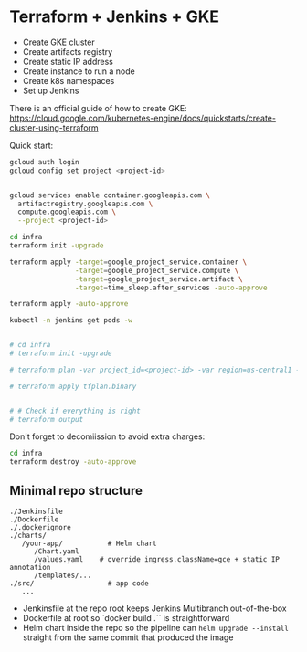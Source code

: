 # Terraform + Jenkins + GKE

- Create GKE cluster
- Create artifacts registry
- Create static IP address
- Create instance to run a node
- Create k8s namespaces
- Set up Jenkins


There is an official guide of how to create GKE: https://cloud.google.com/kubernetes-engine/docs/quickstarts/create-cluster-using-terraform 


Quick start:
```bash
gcloud auth login
gcloud config set project <project-id>


gcloud services enable container.googleapis.com \
  artifactregistry.googleapis.com \
  compute.googleapis.com \
  --project <project-id>

cd infra
terraform init -upgrade

terraform apply -target=google_project_service.container \
                -target=google_project_service.compute \
                -target=google_project_service.artifact \
                -target=time_sleep.after_services -auto-approve

terraform apply -auto-approve

kubectl -n jenkins get pods -w


# cd infra
# terraform init -upgrade

# terraform plan -var project_id=<project-id> -var region=us-central1 -out=tfplan.binary

# terraform apply tfplan.binary


# # Check if everything is right
# terraform output

```

Don't forget to decomiission to avoid extra charges:

```bash
cd infra
terraform destroy -auto-approve
```



## Minimal repo structure

```
./Jenkinsfile
./Dockerfile
./.dockerignore
./charts/
   /your-app/           # Helm chart
      /Chart.yaml
      /values.yaml    # override ingress.className=gce + static IP annotation 
      /templates/...
./src/                  # app code
   ...

```

- Jenkinsfile at the repo root keeps Jenkins Multibranch out-of-the-box
- Dockerfile at root so `docker build .`` is straightforward
- Helm chart inside the repo so the pipeline can `helm upgrade --install` straight from the same commit that produced the image

